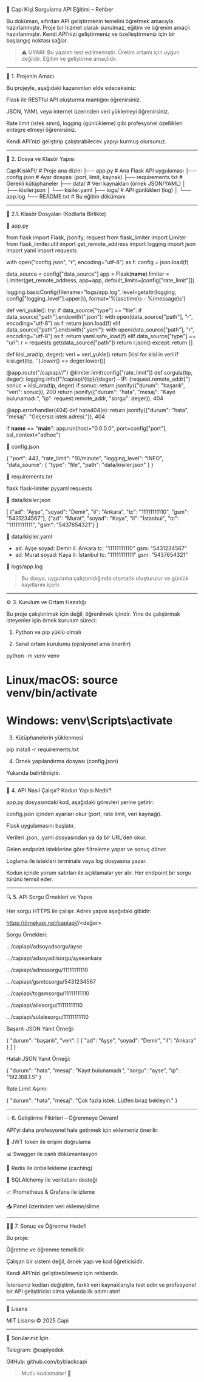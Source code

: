 📘 Capi Kişi Sorgulama API Eğitimi – Rehber

Bu doküman, sıfırdan API geliştirmenin temelini öğretmek amacıyla hazırlanmıştır. Proje bir hizmet olarak sunulmaz, eğitim ve öğrenim amaçlı hazırlanmıştır. Kendi API’nizi geliştirmeniz ve özelleştirmeniz için bir başlangıç noktası sağlar.

> ⚠️ UYARI: Bu yazılım test edilmemiştir. Üretim ortamı için uygun değildir. Eğitim ve geliştirme amaçlıdır.




---

🎯 1. Projenin Amacı

Bu projeyle, aşağıdaki kazanımları elde edeceksiniz:

Flask ile RESTful API oluşturma mantığını öğrenirsiniz.

JSON, YAML veya internet üzerinden veri yüklemeyi öğrenirsiniz.

Rate limit (istek sınırı), logging (günlükleme) gibi profesyonel özellikleri entegre etmeyi öğrenirsiniz.

Kendi API’nizi geliştirip çalıştırabilecek yapıyı kurmuş olursunuz.



---

📁 2. Dosya ve Klasör Yapısı

CapiKisiAPI/                 # Proje ana dizini
├── app.py                   # Ana Flask API uygulaması
├── config.json              # Ayar dosyası (port, limit, kaynak)
├── requirements.txt         # Gerekli kütüphaneler
├── data/                    # Veri kaynakları (örnek JSON/YAML)
│   ├── kisiler.json
│   └── kisiler.yaml
├── logs/                    # API günlükleri (log)
│   └── app.log
└── README.txt               # Bu eğitim dökümanı


---

🧠 2.1. Klasör Dosyaları (Kodlarla Birlikte)

📄 app.py

from flask import Flask, jsonify, request
from flask_limiter import Limiter
from flask_limiter.util import get_remote_address
import logging
import json
import yaml
import requests

with open("config.json", "r", encoding="utf-8") as f:
    config = json.load(f)

data_source = config["data_source"]
app = Flask(__name__)
limiter = Limiter(get_remote_address, app=app, default_limits=[config["rate_limit"]])

logging.basicConfig(filename="logs/app.log", level=getattr(logging, config["logging_level"].upper()),
                    format='%(asctime)s - %(message)s')

def veri_yukle():
    try:
        if data_source["type"] == "file":
            if data_source["path"].endswith(".json"):
                with open(data_source["path"], "r", encoding="utf-8") as f:
                    return json.load(f)
            elif data_source["path"].endswith(".yaml"):
                with open(data_source["path"], "r", encoding="utf-8") as f:
                    return yaml.safe_load(f)
        elif data_source["type"] == "url":
            r = requests.get(data_source["path"])
            return r.json()
    except:
        return []

def kisi_ara(tip, deger):
    veri = veri_yukle()
    return [kisi for kisi in veri if kisi.get(tip, '').lower() == deger.lower()]

@app.route("/capiapi/<tip>/<deger>")
@limiter.limit(config["rate_limit"])
def sorgula(tip, deger):
    logging.info(f"/capiapi/{tip}/{deger} - IP: {request.remote_addr}")
    sonuc = kisi_ara(tip, deger)
    if sonuc:
        return jsonify({"durum": "başarılı", "veri": sonuc}), 200
    return jsonify({"durum": "hata", "mesaj": "Kayıt bulunamadı.", "ip": request.remote_addr, "sorgu": deger}), 404

@app.errorhandler(404)
def hata404(e):
    return jsonify({"durum": "hata", "mesaj": "Geçersiz istek adresi."}), 404

if __name__ == "__main__":
    app.run(host="0.0.0.0", port=config["port"], ssl_context="adhoc")

📄 config.json

{
  "port": 443,
  "rate_limit": "10/minute",
  "logging_level": "INFO",
  "data_source": {
    "type": "file",
    "path": "data/kisiler.json"
  }
}

📄 requirements.txt

flask
flask-limiter
pyyaml
requests

📄 data/kisiler.json

[
  {"ad": "Ayşe", "soyad": "Demir", "il": "Ankara", "tc": "11111111110", "gsm": "5431234567"},
  {"ad": "Murat", "soyad": "Kaya", "il": "İstanbul", "tc": "11111111111", "gsm": "5437654321"}
]

📄 data/kisiler.yaml

- ad: Ayşe
  soyad: Demir
  il: Ankara
  tc: "11111111110"
  gsm: "5431234567"
- ad: Murat
  soyad: Kaya
  il: İstanbul
  tc: "11111111111"
  gsm: "5437654321"

📄 logs/app.log

> Bu dosya, uygulama çalıştırıldığında otomatik oluşturulur ve günlük kayıtlarını içerir.


---

⚙️ 3. Kurulum ve Ortam Hazırlığı

Bu proje çalıştırılmak için değil, öğrenilmek içindir. Yine de çalıştırmak isteyenler için örnek kurulum süreci:

1. Python ve pip yüklü olmalı

2. Sanal ortam kurulumu (opsiyonel ama önerilir)

python -m venv venv
# Linux/macOS: source venv/bin/activate
# Windows:     venv\Scripts\activate

3. Kütüphanelerin yüklenmesi

pip install -r requirements.txt

4. Örnek yapılandırma dosyası (config.json)

Yukarıda belirtilmiştir.


---

🔌 4. API Nasıl Çalışır? Kodun Yapısı Nedir?

app.py dosyasındaki kod, aşağıdaki görevleri yerine getirir:

config.json içinden ayarları okur (port, rate limit, veri kaynağı).

Flask uygulamasını başlatır.

Verileri .json, .yaml dosyasından ya da bir URL’den okur.

Gelen endpoint isteklerine göre filtreleme yapar ve sonuç döner.

Loglama ile istekleri terminale veya log dosyasına yazar.


Kodun içinde yorum satırları ile açıklamalar yer alır. Her endpoint bir sorgu türünü temsil eder.


---

🔍 5. API Sorgu Örnekleri ve Yapısı

Her sorgu HTTPS ile çalışır. Adres yapısı aşağıdaki gibidir:

https://örnekapı.net/capiapi/<endpoint>/<değer>

Sorgu Örnekleri:

.../capiapi/adsoyadsorgu/ayse

.../capiapi/adsoyadilsorgu/ayseankara

.../capiapi/adressorgu/11111111110

.../capiapi/gsmtcsorgu/5431234567

.../capiapi/tcgsmsorgu/11111111110

.../capiapi/ailesorgu/11111111110

.../capiapi/sülalesorgu/11111111110


Başarılı JSON Yanıt Örneği:

{
  "durum": "başarılı",
  "veri": [ { "ad": "Ayşe", "soyad": "Demir", "il": "Ankara" } ]
}

Hatalı JSON Yanıt Örneği:

{
  "durum": "hata",
  "mesaj": "Kayıt bulunamadı.",
  "sorgu": "ayse",
  "ip": "192.168.1.5"
}

Rate Limit Aşımı:

{
  "durum": "hata",
  "mesaj": "Çok fazla istek. Lütfen biraz bekleyin."
}


---

💡 6. Geliştirme Fikirleri – Öğrenmeye Devam!

API’yi daha profesyonel hale getirmek için eklemeniz önerilir:

🔑 JWT token ile erişim doğrulama

📊 Swagger ile canlı dökümantasyon

🔄 Redis ile önbellekleme (caching)

🧩 SQLAlchemy ile veritabanı desteği

📈 Prometheus & Grafana ile izleme

📥 Panel üzerinden veri ekleme/silme



---

👨‍🏫 7. Sonuç ve Öğrenme Hedefi

Bu proje:

Öğretme ve öğrenme temellidir.

Çalışan bir sistem değil, örnek yapı ve kod öğreticisidir.

Kendi API’nizi geliştirebilmeniz için rehberdir.


İsterseniz kodları değiştirin, farklı veri kaynaklarıyla test edin ve profesyonel bir API geliştiricisi olma yolunda ilk adımı atın!


---

📄 Lisans

MIT Lisansı © 2025 Capi


---

👋 Sorularınız İçin

Telegram: @capiyedek

GitHub: github.com/byblackcapi


> Mutlu kodlamalar! 🚀



